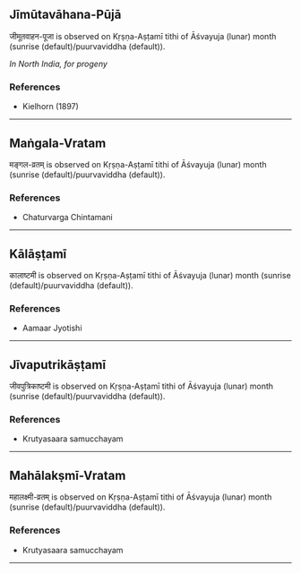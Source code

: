 ## Jīmūtavāhana-Pūjā
जीमूतवाहन-पूजा is observed on Kṛṣṇa-Aṣṭamī tithi of Āśvayuja (lunar) month (sunrise (default)/puurvaviddha (default)).

_In North India, for progeny_
### References
* Kielhorn (1897)


---
## Maṅgala-Vratam
मङ्गल-व्रतम् is observed on Kṛṣṇa-Aṣṭamī tithi of Āśvayuja (lunar) month (sunrise (default)/puurvaviddha (default)).


### References
* Chaturvarga Chintamani


---
## Kālāṣṭamī
कालाष्टमी is observed on Kṛṣṇa-Aṣṭamī tithi of Āśvayuja (lunar) month (sunrise (default)/puurvaviddha (default)).


### References
* Aamaar Jyotishi


---
## Jīvaputrikāṣṭamī
जीवपुत्रिकाष्टमी is observed on Kṛṣṇa-Aṣṭamī tithi of Āśvayuja (lunar) month (sunrise (default)/puurvaviddha (default)).


### References
* Krutyasaara samucchayam


---
## Mahālakṣmī-Vratam
महालक्ष्मी-व्रतम् is observed on Kṛṣṇa-Aṣṭamī tithi of Āśvayuja (lunar) month (sunrise (default)/puurvaviddha (default)).


### References
* Krutyasaara samucchayam


---
